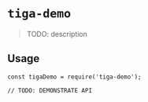 # `tiga-demo`

> TODO: description

## Usage

```
const tigaDemo = require('tiga-demo');

// TODO: DEMONSTRATE API
```
